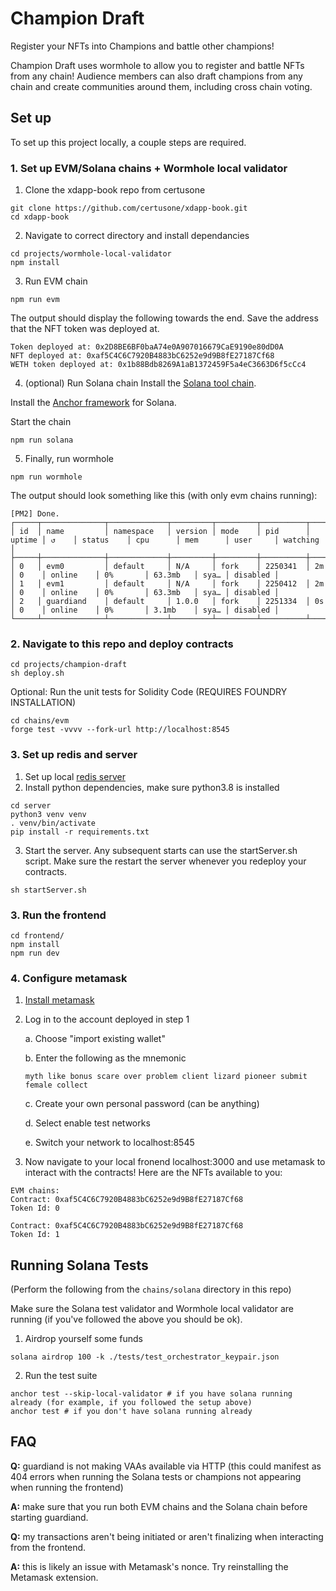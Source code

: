 # Champion Draft

Register your NFTs into Champions and battle other champions!

Champion Draft uses wormhole to allow you to register and battle NFTs from any chain! Audience members can also draft champions from any chain and create communities around them, including cross chain voting.

## Set up

To set up this project locally, a couple steps are required.

### 1. Set up EVM/Solana chains + Wormhole local validator

1. Clone the xdapp-book repo from certusone
```
git clone https://github.com/certusone/xdapp-book.git
cd xdapp-book
```
2. Navigate to correct directory and install dependancies

```
cd projects/wormhole-local-validator
npm install
```
3. Run EVM chain

```
npm run evm
```

The output should display the following towards the end. Save the address that the NFT token was deployed at.

```
Token deployed at: 0x2D8BE6BF0baA74e0A907016679CaE9190e80dD0A
NFT deployed at: 0xaf5C4C6C7920B4883bC6252e9d9B8fE27187Cf68
WETH token deployed at: 0x1b88Bdb8269A1aB1372459F5a4eC3663D6f5cCc4
```

4. (optional) Run Solana chain
Install the [Solana tool chain](https://docs.solana.com/cli/install-solana-cli-tools).

Install the [Anchor framework](https://book.anchor-lang.com/getting_started/installation.html) for Solana.

Start the chain
```
npm run solana
```

5. Finally, run wormhole

```
npm run wormhole
```

The output should look something like this (with only evm chains running):

```
[PM2] Done.
┌─────┬──────────────┬─────────────┬─────────┬─────────┬──────────┬────────┬──────┬───────────┬──────────┬──────────┬──────────┬──────────┐
│ id  │ name         │ namespace   │ version │ mode    │ pid      │ uptime │ ↺    │ status    │ cpu      │ mem      │ user     │ watching │
├─────┼──────────────┼─────────────┼─────────┼─────────┼──────────┼────────┼──────┼───────────┼──────────┼──────────┼──────────┼──────────┤
│ 0   │ evm0         │ default     │ N/A     │ fork    │ 2250341  │ 2m     │ 0    │ online    │ 0%       │ 63.3mb   │ sya… │ disabled │
│ 1   │ evm1         │ default     │ N/A     │ fork    │ 2250412  │ 2m     │ 0    │ online    │ 0%       │ 63.3mb   │ sya… │ disabled │
│ 2   │ guardiand    │ default     │ 1.0.0   │ fork    │ 2251334  │ 0s     │ 0    │ online    │ 0%       │ 3.1mb    │ sya… │ disabled │
└─────┴──────────────┴─────────────┴─────────┴─────────┴──────────┴────────┴──────┴───────────┴──────────┴──────────┴──────────┴──────────┘
```

### 2. Navigate to this repo and deploy contracts

```
cd projects/champion-draft
sh deploy.sh
```

Optional: Run the unit tests for Solidity Code (REQUIRES FOUNDRY INSTALLATION)

```
cd chains/evm
forge test -vvvv --fork-url http://localhost:8545
```

### 3. Set up redis and server
1. Set up local [redis server](https://redis.io/docs/getting-started/)
2. Install python dependencies, make sure python3.8 is installed

```
cd server
python3 venv venv
. venv/bin/activate
pip install -r requirements.txt
```

3. Start the server. Any subsequent starts can use the startServer.sh script. Make sure the restart the server whenever you redeploy your contracts.

```
sh startServer.sh
```

### 3. Run the frontend

```
cd frontend/
npm install
npm run dev
```

### 4. Configure metamask

1. [Install metamask](https://chrome.google.com/webstore/detail/metamask/nkbihfbeogaeaoehlefnkodbefgpgknn/related)
2. Log in to the account deployed in step 1

    a. Choose "import existing wallet"

    b. Enter the following as the mnemonic

    ```
    myth like bonus scare over problem client lizard pioneer submit female collect
    ```

    c. Create your own personal password (can be anything)

    d. Select enable test networks

    e. Switch your network to localhost:8545

3. Now navigate to your local fronend localhost:3000 and use metamask to interact with the contracts! Here are the NFTs available to you:

```
EVM chains:
Contract: 0xaf5C4C6C7920B4883bC6252e9d9B8fE27187Cf68
Token Id: 0

Contract: 0xaf5C4C6C7920B4883bC6252e9d9B8fE27187Cf68
Token Id: 1
```


## Running Solana Tests
(Perform the following from the `chains/solana` directory in this repo)

Make sure the Solana test validator and Wormhole local validator are running (if you've followed the above you should be ok).

1. Airdrop yourself some funds
```
solana airdrop 100 -k ./tests/test_orchestrator_keypair.json
```

2. Run the test suite
```
anchor test --skip-local-validator # if you have solana running already (for example, if you followed the setup above)
anchor test # if you don't have solana running already
```

## FAQ

**Q:** guardiand is not making VAAs available via HTTP (this could manifest as 404 errors when running the Solana tests or champions not appearing when running the frontend)

**A:** make sure that you run both EVM chains and the Solana chain before starting guardiand.


**Q:** my transactions aren't being initiated or aren't finalizing when interacting from the frontend.

**A:** this is likely an issue with Metamask's nonce. Try reinstalling the Metamask extension.


